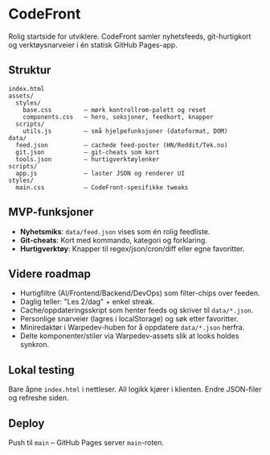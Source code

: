 # CodeFront

Rolig startside for utviklere. CodeFront samler nyhetsfeeds, git-hurtigkort og verktøysnarveier i én statisk GitHub Pages-app.

## Struktur

```
index.html
assets/
  styles/
    base.css         – mørk kontrollrom-palett og reset
    components.css   – hero, seksjoner, feedkort, knapper
  scripts/
    utils.js         – små hjelpefunksjoner (datoformat, DOM)
data/
  feed.json          – cachede feed-poster (HN/Reddit/Tek.no)
  git.json           – git-cheats som kort
  tools.json         – hurtigverktøylenker
scripts/
  app.js             – laster JSON og renderer UI
styles/
  main.css           – CodeFront-spesifikke tweaks
```

## MVP-funksjoner
- **Nyhetsmiks**: `data/feed.json` vises som én rolig feedliste.
- **Git-cheats**: Kort med kommando, kategori og forklaring.
- **Hurtigverktøy**: Knapper til regex/json/cron/diff eller egne favoritter.

## Videre roadmap
- Hurtigfiltre (AI/Frontend/Backend/DevOps) som filter-chips over feeden.
- Daglig teller: "Les 2/dag" + enkel streak.
- Cache/oppdateringsskript som henter feeds og skriver til `data/*.json`.
- Personlige snarveier (lagres i localStorage) og søk etter favoritter.
- Miniredaktør i Warpedev-huben for å oppdatere `data/*.json` herfra.
- Delte komponenter/stiler via Warpedev-assets slik at looks holdes synkron.

## Lokal testing
Bare åpne `index.html` i nettleser. All logikk kjører i klienten. Endre JSON-filer og refreshe siden.

## Deploy
Push til `main` – GitHub Pages server `main`-roten.
